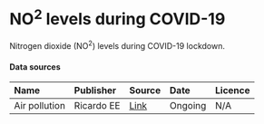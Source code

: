 # NO<sup>2</sup> levels during COVID-19

Nitrogen dioxide (NO<sup>2</sup>) levels during COVID-19 lockdown.

#### Data sources

| Name          | Publisher     | Source        | Date          | Licence       |
| :------------- | :------------- | :------------- | :------------- | :------------- |
| Air pollution | Ricardo EE | [Link](https://www.airqualityengland.co.uk/site/latest?site_id=TRF2) |  Ongoing | N/A |
